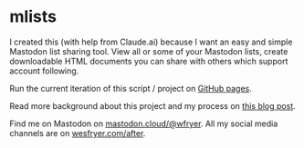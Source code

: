 # mlists
I created this (with help from Claude.ai) because I want an easy and simple Mastodon list sharing tool. View all or some of your Mastodon lists, create downloadable HTML documents you can share with others which support account following.

Run the current iteration of this script / project on [GitHub pages](https://wfryer.github.io/mlists/).

Read more background about this project and my process on [this blog post](www.speedofcreativity.org/2025/01/29/sharing-mastodon-lists).

Find me on Mastodon on [mastodon.cloud/@wfryer](url). All my social media channels are on [wesfryer.com/after](url).

